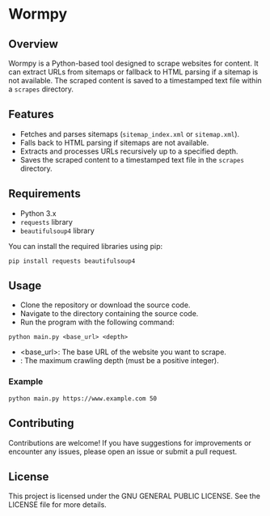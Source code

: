 # Wormpy

## Overview

Wormpy is a Python-based tool designed to scrape websites for content. It can extract URLs from sitemaps or fallback to HTML parsing if a sitemap is not available. The scraped content is saved to a timestamped text file within a `scrapes` directory.

## Features

- Fetches and parses sitemaps (`sitemap_index.xml` or `sitemap.xml`).
- Falls back to HTML parsing if sitemaps are not available.
- Extracts and processes URLs recursively up to a specified depth.
- Saves the scraped content to a timestamped text file in the `scrapes` directory.

## Requirements

- Python 3.x
- `requests` library
- `beautifulsoup4` library

You can install the required libraries using pip:

`pip install requests beautifulsoup4`

## Usage

- Clone the repository or download the source code.
- Navigate to the directory containing the source code.
- Run the program with the following command:

`python main.py <base_url> <depth>`

- <base_url>: The base URL of the website you want to scrape.
- <depth>: The maximum crawling depth (must be a positive integer).

### Example

`python main.py https://www.example.com 50`

## Contributing

Contributions are welcome! If you have suggestions for improvements or encounter any issues, please open an issue or submit a pull request.

## License

This project is licensed under the GNU GENERAL PUBLIC LICENSE. See the LICENSE file for more details.